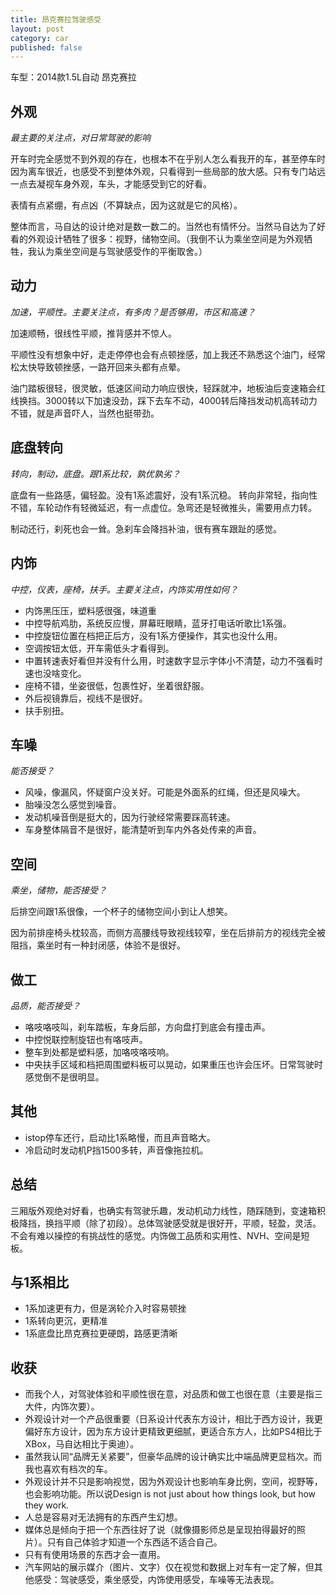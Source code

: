 ```yaml
---
title: 昂克赛拉驾驶感受
layout: post
category: car
published: false
---
```


车型：2014款1.5L自动 昂克赛拉

## 外观
*最主要的关注点，对日常驾驶的影响*

开车时完全感觉不到外观的存在，也根本不在乎别人怎么看我开的车，甚至停车时因为离车很近，也感受不到整体外观，只看得到一些局部的放大感。只有专门站远一点去凝视车身外观，车头，才能感受到它的好看。

表情有点紧绷，有点凶（不算缺点，因为这就是它的风格）。

整体而言，马自达的设计绝对是数一数二的。当然也有情怀分。当然马自达为了好看的外观设计牺牲了很多：视野，储物空间。（我倒不认为乘坐空间是为外观牺牲，我认为乘坐空间是与驾驶感受作的平衡取舍。）

## 动力
*加速，平顺性。主要关注点，有多肉？是否够用，市区和高速？*

加速顺畅，很线性平顺，推背感并不惊人。

平顺性没有想象中好，走走停停也会有点顿挫感，加上我还不熟悉这个油门，经常松太快导致顿挫感，一路开回来头都有点晕。

油门踏板很轻，很灵敏，低速区间动力响应很快，轻踩就冲，地板油后变速箱会红线换挡。3000转以下加速没劲，踩下去车不动，4000转后降挡发动机高转动力不错，就是声音吓人，当然也挺带劲。

## 底盘转向
*转向，制动，底盘。跟1系比较，孰优孰劣？*

底盘有一些路感，偏轻盈。没有1系滤震好，没有1系沉稳。
转向非常轻，指向性不错，车轮动作有轻微延迟，有一点虚位。急弯还是轻微推头，需要用点力转。

制动还行，刹死也会一耸。急刹车会降挡补油，很有赛车跟趾的感觉。

## 内饰
*中控，仪表，座椅，扶手。主要关注点，内饰实用性如何？*

- 内饰黑压压，塑料感很强，味道重
- 中控导航鸡肋，系统反应慢，屏幕旺眼睛，蓝牙打电话听歌比1系强。
- 中控旋钮位置在档把正后方，没有1系方便操作，其实也没什么用。
- 空调按钮太低，开车需低头才看得到。
- 中置转速表好看但并没有什么用，时速数字显示字体小不清楚，动力不强看时速也没啥变化。
- 座椅不错，坐姿很低，包裹性好，坐着很舒服。
- 外后视镜靠后，视线不是很好。
- 扶手别扭。

## 车噪
*能否接受？*

- 风噪，像漏风，怀疑窗户没关好。可能是外面系的红绳，但还是风噪大。
- 胎噪没怎么感觉到噪音。
- 发动机噪音倒是挺大的，因为行驶经常需要踩高转速。
- 车身整体隔音不是很好，能清楚听到车内外各处传来的声音。

## 空间
*乘坐，储物，能否接受？*

后排空间跟1系很像，一个杯子的储物空间小到让人想笑。

因为前排座椅头枕较高，而侧方高腰线导致视线较窄，坐在后排前方的视线完全被阻挡，乘坐时有一种封闭感，体验不是很好。

## 做工
*品质，能否接受？*

- 咯吱咯吱叫，刹车踏板，车身后部，方向盘打到底会有撞击声。
- 中控悦联控制旋钮也有咯吱声。
- 整车到处都是塑料感，加咯吱咯吱响。
- 中央扶手区域和档把周围塑料板可以晃动，如果重压也许会压坏。日常驾驶时感觉倒不是很明显。

## 其他
- istop停车还行，启动比1系略慢，而且声音略大。
- 冷启动时发动机P挡1500多转，声音像拖拉机。

## 总结
三厢版外观绝对好看，也确实有驾驶乐趣，发动机动力线性，随踩随到，变速箱积极降挡，换挡平顺（除了初段）。总体驾驶感受就是很好开，平顺，轻盈，灵活。不会有难以操控的有挑战性的感觉。内饰做工品质和实用性、NVH、空间是短板。

## 与1系相比
- 1系加速更有力，但是涡轮介入时容易顿挫
- 1系转向更沉，更精准
- 1系底盘比昂克赛拉更硬朗，路感更清晰

## 收获
- 而我个人，对驾驶体验和平顺性很在意，对品质和做工也很在意（主要是指三大件，内饰次要）。
- 外观设计对一个产品很重要（日系设计代表东方设计，相比于西方设计，我更偏好东方设计，因为东方设计更精致更细腻，更适合东方人，比如PS4相比于XBox，马自达相比于奥迪）。
- 虽然我认同“品牌无关紧要”，但豪华品牌的设计确实比中端品牌更显档次。而我也喜欢有档次的车。
- 外观设计并不只是影响视觉，因为外观设计也影响车身比例，空间，视野等，也会影响功能。所以说Design is not just about how things look, but how they work.
- 人总是容易对无法拥有的东西产生幻想。
- 媒体总是倾向于把一个东西往好了说（就像摄影师总是呈现拍得最好的照片）。只有自己体验才知道一个东西适不适合自己。
- 只有有使用场景的东西才会一直用。
- 汽车网站的展示媒介（图片、文字）仅在视觉和数据上对车有一定了解，但其他感受：驾驶感受，乘坐感受，内饰使用感受，车噪等无法表现。
